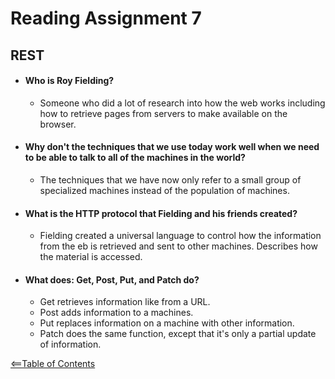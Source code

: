 # Reading Assignment 7
## REST

- #### Who is Roy Fielding?
    - Someone who did a lot of research into how the web works including how to retrieve pages from servers to make available on the browser.

- #### Why don't the techniques that we use today work well when we need to be able to talk to all of the machines in the world?
    - The techniques that we have now only refer to a small group of specialized machines instead of the population of machines.

- #### What is the HTTP protocol that Fielding and his friends created?

    - Fielding created a universal language to control how the information from the eb is retrieved and sent to other machines. Describes how the material is accessed.

- #### What does: Get, Post, Put, and Patch do?

    - Get retrieves information like from a URL.
    - Post adds information to a machines.
    - Put replaces information on a machine with other information.
    - Patch does the same function, except that it's only a partial update of information.

[<==Table of Contents](TOC.three.md)